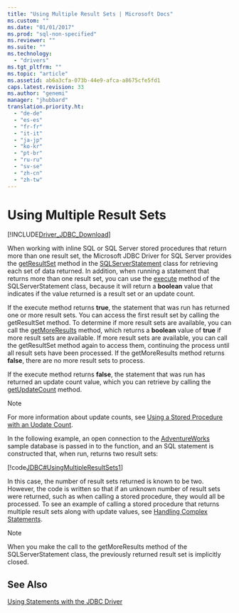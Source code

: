 ```yaml
---
title: "Using Multiple Result Sets | Microsoft Docs"
ms.custom: ""
ms.date: "01/01/2017"
ms.prod: "sql-non-specified"
ms.reviewer: ""
ms.suite: ""
ms.technology: 
  - "drivers"
ms.tgt_pltfrm: ""
ms.topic: "article"
ms.assetid: ab6a3cfa-073b-44e9-afca-a8675cfe5fd1
caps.latest.revision: 33
ms.author: "genemi"
manager: "jhubbard"
translation.priority.ht: 
  - "de-de"
  - "es-es"
  - "fr-fr"
  - "it-it"
  - "ja-jp"
  - "ko-kr"
  - "pt-br"
  - "ru-ru"
  - "sv-se"
  - "zh-cn"
  - "zh-tw"
---
```

# Using Multiple Result Sets
[!INCLUDE[Driver_JDBC_Download](../../connect/jdbc/includes)]

  When working with inline SQL or SQL Server stored procedures that return more than one result set, the Microsoft JDBC Driver for SQL Server provides the [getResultSet](../../connect/jdbc/reference/getresultset-method--sqlserverstatement-.md) method in the [SQLServerStatement](../../connect/jdbc/reference/sqlserverstatement-class.md) class for retrieving each set of data returned. In addition, when running a statement that returns more than one result set, you can use the [execute](../../connect/jdbc/reference/execute-method--sqlserverstatement-.md) method of the SQLServerStatement class, because it will return a **boolean** value that indicates if the value returned is a result set or an update count.  
  
 If the execute method returns **true**, the statement that was run has returned one or more result sets. You can access the first result set by calling the getResultSet method. To determine if more result sets are available, you can call the [getMoreResults](../../connect/jdbc/reference/getmoreresults-method--sqlserverstatement-.md) method, which returns a **boolean** value of **true** if more result sets are available. If more result sets are available, you can call the getResultSet method again to access them, continuing the process until all result sets have been processed. If the getMoreResults method returns **false**, there are no more result sets to process.  
  
 If the execute method returns **false**, the statement that was run has returned an update count value, which you can retrieve by calling the [getUpdateCount](../../connect/jdbc/reference/getupdatecount-method--sqlserverstatement-.md) method.  
  
> [!NOTE]  
>  For more information about update counts, see [Using a Stored Procedure with an Update Count](../../connect/jdbc/using-a-stored-procedure-with-an-update-count.md).  
  
 In the following example, an open connection to the [AdventureWorks](http://msftdbprodsamples.codeplex.com/) sample database is passed in to the function, and an SQL statement is constructed that, when run, returns two result sets:  
  
 [!code[JDBC#UsingMultipleResultSets1](../../connect/jdbc/codesnippet/Java/using-multiple-result-sets_1.java)]  
  
 In this case, the number of result sets returned is known to be two. However, the code is written so that if an unknown number of result sets were returned, such as when calling a stored procedure, they would all be processed. To see an example of calling a stored procedure that returns multiple result sets along with update values, see [Handling Complex Statements](../../connect/jdbc/handling-complex-statements.md).  
  
> [!NOTE]  
>  When you make the call to the getMoreResults method of the SQLServerStatement class, the previously returned result set is implicitly closed.  
  
## See Also  
 [Using Statements with the JDBC Driver](../../connect/jdbc/using-statements-with-the-jdbc-driver.md)  
  
  